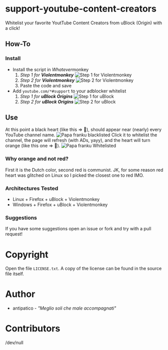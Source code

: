 # support-youtube-content-creators
Whitelist your favorite YoutTube Content Creators from uBlock (Origin) with a click!
## How-To
### Install
* Install the script in *Whatever*monkey
  1. _Step 1 for **Violentmonkey**_ 
![Step 1 for Violentmonkey](https://i.imgur.com/BNjmwtH.png)
  2. _Step 2 for **Violentmonkey**_
![Step 2 for Violentmonkey](https://i.imgur.com/HFnKHPr.png)
  3. Paste the code and save
* Add `youtube.com/*#support` to your adblocker whitelist
  1. _Step 1 for **uBlock Origins**_
![Step 1 for uBlock](https://i.imgur.com/v6LxcZo.png)
  2. _Step 2 for **uBlock Origins**_
![Step 2 for uBlock](https://i.imgur.com/8L6DpkX.png)

## Use
At this point a black heart (like this => 🖤), should appear near (nearly) every YouTube channel name.
![Papa franku blacklisted](https://i.imgur.com/QwgyQXz.jpg)
Click it to whitelist the channel, the page will refresh (with ADs, yayy), and the heart will turn orange (like this one => 🧡).
![Papa franku Whitelisted](https://i.imgur.com/awhZQxQ.jpg)

### Why orange and not red?
First it is the Dutch color, second red is communist.
JK, for some reason red heart was glitched on Linux so I picked the closest one to red IMO.

### Architectures Tested
* Linux + Firefox + uBlock + Violentmonkey
* Windows + Firefox + uBlock + Violentmonkey

### Suggestions
If you have some suggestions open an issue or fork and try with a pull request!

# Copyright
Open the file `LICENSE.txt`.
A copy of the license can be found in the source file itself.

# Author
* antipatico - _"Meglio soli che male accompagnati"_

# Contributors
/dev/null
